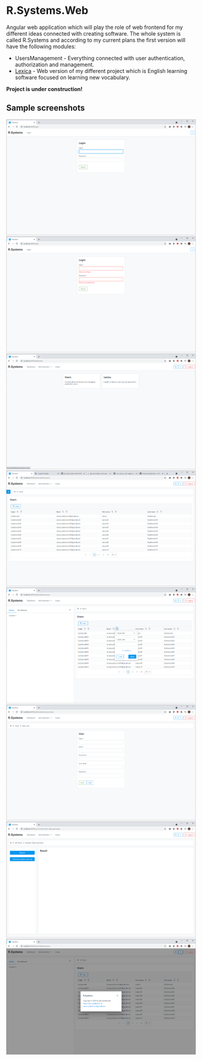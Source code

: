 # R.Systems.Web

Angular web application which will play the role of web frontend for my different ideas connected with creating software.
The whole system is called R.Systems and according to my current plans the first version will have the following modules:

- UsersManagement - Everything connected with user authentication, authorization and management.
- [Lexica](https://github.com/lrydzkowski/Lexica) - Web version of my different project which is English learning software focused on
learning new vocabulary.

**Project is under construction!**

## Sample screenshots

![login](/doc/screenshots/login.png)
![login-form-validation-errors](/doc/screenshots/login-form-validation-errors.png)
![dashboard](/doc/screenshots/dashboard.png)
![users-list](/doc/screenshots/users-list.png)
![users-list-with-left-panel](/doc/screenshots/users-list-with-left-panel.png)
![new-user-form](/doc/screenshots/new-user-form.png)
![random-data-generator](/doc/screenshots/random-data-generator.png)
![info](/doc/screenshots/info.png)
